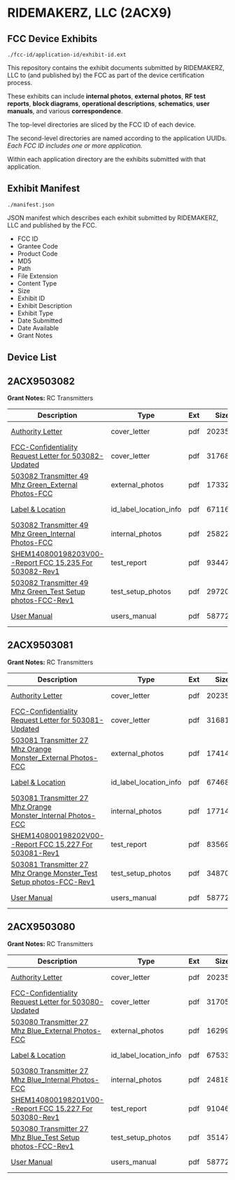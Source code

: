 # RIDEMAKERZ, LLC (2ACX9)
## FCC Device Exhibits

```
./fcc-id/application-id/exhibit-id.ext
```

This repository contains the exhibit documents submitted by RIDEMAKERZ, LLC to (and published by) the FCC as part of the device certification process.

These exhibits can include **internal photos**, **external photos**, **RF test reports**, **block diagrams**, **operational descriptions**, **schematics**, **user manuals**, and various **correspondence**.

The top-level directories are sliced by the FCC ID of each device.

The second-level directories are named according to the application UUIDs. *Each FCC ID includes one or more application.*

Within each application directory are the exhibits submitted with that application. 

## Exhibit Manifest

```
./manifest.json
```

JSON manifest which describes each exhibit submitted by RIDEMAKERZ, LLC and published by the FCC.

- FCC ID
- Grantee Code
- Product Code
- MD5
- Path
- File Extension
- Content Type
- Size
- Exhibit ID
- Exhibit Description
- Exhibit Type
- Date Submitted
- Date Available
- Grant Notes

## Device List
## 2ACX9503082
**Grant Notes:** RC Transmitters

| Description | Type | Ext | Size | Submitted | Available |
| ----------- | ---- | --- | ---- | --------- | --------- |
| [Authority Letter](2ACX9503082/44fe284fa06d48a35b8b9412bc04cb91/2370415.pdf) | cover_letter | pdf | 202351 | 2014-08-27 | 2014-08-28 |
| [FCC-Confidentiality Request Letter for 503082-Updated](2ACX9503082/44fe284fa06d48a35b8b9412bc04cb91/2370451.pdf) | cover_letter | pdf | 317686 | 2014-08-27 | 2014-08-28 |
| [503082 Transmitter 49 Mhz Green_External Photos-FCC](2ACX9503082/44fe284fa06d48a35b8b9412bc04cb91/2370452.pdf) | external_photos | pdf | 1733278 | 2014-08-27 | 2014-08-28 |
| [Label & Location](2ACX9503082/44fe284fa06d48a35b8b9412bc04cb91/2370454.pdf) | id_label_location_info | pdf | 67116 | 2014-08-27 | 2014-08-28 |
| [503082 Transmitter 49 Mhz Green_Internal Photos-FCC](2ACX9503082/44fe284fa06d48a35b8b9412bc04cb91/2370453.pdf) | internal_photos | pdf | 2582209 | 2014-08-27 | 2014-08-28 |
| [SHEM140800198203V00--Report FCC 15.235 For 503082-Rev1](2ACX9503082/44fe284fa06d48a35b8b9412bc04cb91/2370457.pdf) | test_report | pdf | 934473 | 2014-08-27 | 2014-08-28 |
| [503082 Transmitter 49 Mhz Green_Test Setup photos-FCC-Rev1](2ACX9503082/44fe284fa06d48a35b8b9412bc04cb91/2370459.pdf) | test_setup_photos | pdf | 2972058 | 2014-08-27 | 2014-08-28 |
| [User Manual](2ACX9503082/44fe284fa06d48a35b8b9412bc04cb91/2370424.pdf) | users_manual | pdf | 587726 | 2014-08-27 | 2014-08-28 |
## 2ACX9503081
**Grant Notes:** RC Transmitters

| Description | Type | Ext | Size | Submitted | Available |
| ----------- | ---- | --- | ---- | --------- | --------- |
| [Authority Letter](2ACX9503081/e4fcd3281a1a42b37e0e8ad1fb970641/2370415.pdf) | cover_letter | pdf | 202351 | 2014-08-27 | 2014-08-28 |
| [FCC-Confidentiality Request Letter for 503081-Updated](2ACX9503081/e4fcd3281a1a42b37e0e8ad1fb970641/2370427.pdf) | cover_letter | pdf | 316818 | 2014-08-27 | 2014-08-28 |
| [503081 Transmitter 27 Mhz Orange Monster_External Photos-FCC](2ACX9503081/e4fcd3281a1a42b37e0e8ad1fb970641/2370428.pdf) | external_photos | pdf | 1741472 | 2014-08-27 | 2014-08-28 |
| [Label & Location](2ACX9503081/e4fcd3281a1a42b37e0e8ad1fb970641/2370430.pdf) | id_label_location_info | pdf | 67468 | 2014-08-27 | 2014-08-28 |
| [503081 Transmitter 27 Mhz Orange Monster_Internal Photos-FCC](2ACX9503081/e4fcd3281a1a42b37e0e8ad1fb970641/2370429.pdf) | internal_photos | pdf | 1771475 | 2014-08-27 | 2014-08-28 |
| [SHEM140800198202V00--Report FCC 15.227 For 503081-Rev1](2ACX9503081/e4fcd3281a1a42b37e0e8ad1fb970641/2370436.pdf) | test_report | pdf | 835699 | 2014-08-27 | 2014-08-28 |
| [503081 Transmitter 27 Mhz Orange Monster_Test Setup photos-FCC-Rev1](2ACX9503081/e4fcd3281a1a42b37e0e8ad1fb970641/2370434.pdf) | test_setup_photos | pdf | 3487032 | 2014-08-27 | 2014-08-28 |
| [User Manual](2ACX9503081/e4fcd3281a1a42b37e0e8ad1fb970641/2370424.pdf) | users_manual | pdf | 587726 | 2014-08-27 | 2014-08-28 |
## 2ACX9503080
**Grant Notes:** RC Transmitters

| Description | Type | Ext | Size | Submitted | Available |
| ----------- | ---- | --- | ---- | --------- | --------- |
| [Authority Letter](2ACX9503080/32f1def0c5d8cfa0ae263de1375a7701/2370415.pdf) | cover_letter | pdf | 202351 | 2014-08-27 | 2014-08-28 |
| [FCC-Confidentiality Request Letter for 503080-Updated](2ACX9503080/32f1def0c5d8cfa0ae263de1375a7701/2370416.pdf) | cover_letter | pdf | 317056 | 2014-08-27 | 2014-08-28 |
| [503080 Transmitter 27 Mhz Blue_External Photos-FCC](2ACX9503080/32f1def0c5d8cfa0ae263de1375a7701/2370417.pdf) | external_photos | pdf | 1629959 | 2014-08-27 | 2014-08-28 |
| [Label & Location](2ACX9503080/32f1def0c5d8cfa0ae263de1375a7701/2370419.pdf) | id_label_location_info | pdf | 67533 | 2014-08-27 | 2014-08-28 |
| [503080 Transmitter 27 Mhz Blue_Internal Photos-FCC](2ACX9503080/32f1def0c5d8cfa0ae263de1375a7701/2370418.pdf) | internal_photos | pdf | 2481818 | 2014-08-27 | 2014-08-28 |
| [SHEM140800198201V00--Report FCC 15.227 For 503080-Rev1](2ACX9503080/32f1def0c5d8cfa0ae263de1375a7701/2370422.pdf) | test_report | pdf | 910463 | 2014-08-27 | 2014-08-28 |
| [503080 Transmitter 27 Mhz Blue_Test Setup photos-FCC-Rev1](2ACX9503080/32f1def0c5d8cfa0ae263de1375a7701/2370423.pdf) | test_setup_photos | pdf | 3514750 | 2014-08-27 | 2014-08-28 |
| [User Manual](2ACX9503080/32f1def0c5d8cfa0ae263de1375a7701/2370424.pdf) | users_manual | pdf | 587726 | 2014-08-27 | 2014-08-28 |
